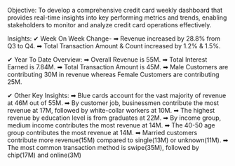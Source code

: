 Objective: To develop a comprehensive credit card weekly dashboard that provides real-time insights into key performing metrics and trends, enabling stakeholders to monitor and analyze credit card operations effectively.

Insights: ✔ Week On Week Change- ➡ Revenue increased by 28.8% from Q3 to Q4. ➡ Total Transaction Amount & Count increased by 1.2% & 1.5%.

✔ Year To Date Overview: ➡ Overall Revenue is 55M. ➡ Total Interest Earned is 7.84M. ➡ Total Transaction Amount is 45M. ➡ Male Customers are contributing 30M in revenue whereas Female Customers are contributing 25M.

✔ Other Key Insights: ➡ Blue cards account for the vast majority of revenue at 46M out of 55M. ➡ By customer job, businessmen contribute the most revenue at 17M, followed by white-collar workers at 10M. ➡ The highest revenue by education level is from graduates at 22M. ➡ By income group, medium income contributes the most revenue at 14M. ➡ The 40-50 age group contributes the most revenue at 14M. ➡ Married customers contribute more revenue(15M) compared to single(13M) or unknown(11M). ➡ The most common transaction method is swipe(35M), followed by chip(17M) and online(3M)
